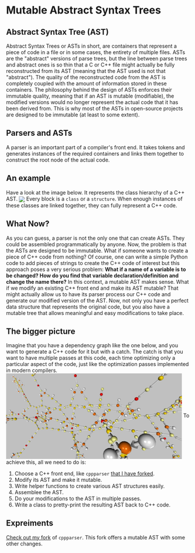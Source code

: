 # Mutable Abstract Syntax Trees
## Abstract Syntax Tree (AST)
Abstract Syntax Trees or ASTs in short, are containers that represent a piece of code in a file or in some cases, the entirety of multiple files.
ASTs are the "abstract" versions of parse trees, but the line between parse trees and abstract ones is so thin that a C or C++ file might actually be fully reconstructed from its AST (meaning that the AST used is not that "abstract").
The quality of the reconstructed code from the AST is completely coupled with the amount of information stored in these containers.
The philosophy behind the design of ASTs enforces their immutable quality, meaning that if an AST is mutable (modifiable), the modified versions would no longer represent the actual code that it has been derived from. This is why most of the ASTs in open-source projects are designed to be immutable (at least to some extent).

## Parsers and ASTs
A parser is an important part of a compiler's front end. It takes tokens and generates instances of the required containers and links them together to construct the root node of the actual code. 

## An example 
Have a look at the image below. It represents the class hierarchy of a C++ AST.
<img align="center" width="480" src="https://salehjg.github.io/cppparser/inherit_graph_0.png">
Every block is a `class` or a `structure`. When enough instances of these classes are linked together, they can fully represent a C++ code.

## What Now?
As you can guess, a parser is not the only one that can create ASTs. They could be assembled programmatically by anyone. Now, the problem is that the ASTs are designed to be immutable. What if someone wants to create a piece of C++ code from nothing? Of course, one can write a simple Python code to add pieces of strings to create the C++ code of interest but this approach poses a very serious problem: **What if a name of a variable is to be changed? How do you find that variable declaration/definition and change the name there?**
In this context, a mutable AST makes sense. What if we modify an existing C++ front end and make its AST mutable? That might actually allow us to have its parser process our C++ code and generate our modified version of the AST. Now, not only you have a perfect data structure that represents the original code, but you also have a mutable tree that allows meaningful and easy modifications to take place.

## The bigger picture
Imagine that you have a dependency graph like the one below, and you want to generate a C++ code for it but with a catch. The catch is that you want to have multiple passes at this code, each time optimizing only a particular aspect of the code, just like the optimization passes implemented in modern compilers.
<img align="center" width="480" src="https://raw.githubusercontent.com/salehjg/salehjg.github.io/master/images/fused_2x_conv2d_valid_img2.PNG">
To achieve this, all we need to do is:
1. Choose a C++ front end, like `cppparser` [that I have forked](https://github.com/salehjg/cppparser/tree/my-master).
2. Modify its AST and make it mutable.
3. Write helper functions to create various AST structures easily.
4. Assemblee the AST.
5. Do your modifications to the AST in multiple passes.
6. Write a class to pretty-print the resulting AST back to C++ code.

## Expreiments
[Check out my fork](https://github.com/salehjg/cppparser/tree/my-master) of `cppparser`. This fork offers a mutable AST with some other changes.


